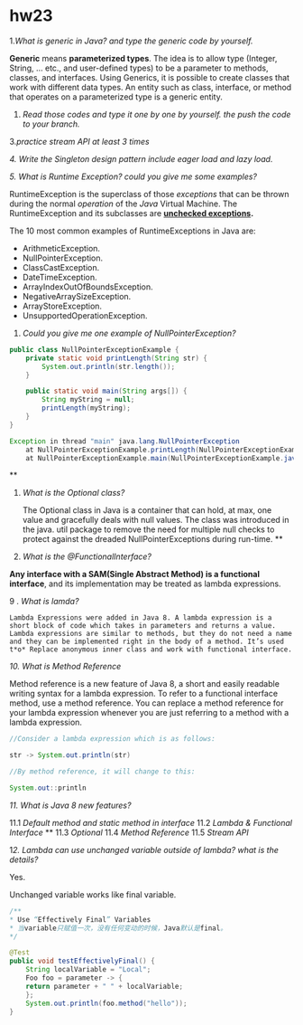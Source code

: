 # hw23

1.*What is generic in Java? and type the generic code by yourself.*

**Generic** means **parameterized types**. The idea is to allow type (Integer, String, … etc., and user-defined types) to be a parameter to methods, classes, and interfaces. Using Generics, it is possible to create classes that work with different data types. An entity such as class, interface, or method that operates on a parameterized type is a generic entity.

1. *Read those codes and type it one by one by yourself. the push the code to your*
*branch.*
 

3.*practice stream API at least 3 times*

*4. Write the Singleton design pattern include eager load and lazy load.*

*5. What is Runtime Exception? could you give me some examples?*

RuntimeException is the superclass of those *exceptions* that can be thrown during the normal *operation* of the *Java* Virtual Machine. The RuntimeException and its subclasses are **[unchecked exceptions](https://www.google.com/url?client=internal-element-cse&cx=009682134359037907028:tj6eafkv_be&q=https://www.geeksforgeeks.org/checked-vs-unchecked-exceptions-in-java/&sa=U&ved=2ahUKEwiRiMjznP_sAhV4_3MBHbDuCtYQFjAAegQIABAC&usg=AOvVaw3B1vvu7Ab_7OyiJDZG8g2j).**

The 10 most common examples of RuntimeExceptions in Java are:

- ArithmeticException.
- NullPointerException.
- ClassCastException.
- DateTimeException.
- ArrayIndexOutOfBoundsException.
- NegativeArraySizeException.
- ArrayStoreException.
- UnsupportedOperationException.

1. *Could you give me one example of NullPointerException?*

```java
public class NullPointerExceptionExample {
    private static void printLength(String str) {
        System.out.println(str.length());
    }

    public static void main(String args[]) {
        String myString = null;
        printLength(myString);
    }
}

Exception in thread "main" java.lang.NullPointerException
    at NullPointerExceptionExample.printLength(NullPointerExceptionExample.java:3)
    at NullPointerExceptionExample.main(NullPointerExceptionExample.java:8)
```

 **

1. *What is the Optional class?*

     The Optional class in Java is a container that can hold, at max, one value and gracefully deals with null values. The class was introduced in the java. util package to remove the need for multiple null checks to protect against the dreaded NullPointerExceptions during run-time.  **

1. *What is the @FunctionalInterface?*

**Any interface with a SAM(Single Abstract Method) is a functional interface**, and its implementation may be treated as lambda expressions.

9 . *What is lamda?*

    Lambda Expressions were added in Java 8. A lambda expression is a short block of code which takes in parameters and returns a value. Lambda expressions are similar to methods, but they do not need a name and they can be implemented right in the body of a method. It’s used t*o* Replace anonymous inner class and work with functional interface.

*10. What is Method Reference*

Method reference is a new feature of Java 8, a short and easily readable writing syntax for a lambda expression. To refer to a functional interface method, use a method reference. You can replace a method reference for your lambda expression whenever you are just referring to a method with a lambda expression.

```java
//Consider a lambda expression which is as follows:

str -> System.out.println(str)

//By method reference, it will change to this:

System.out::println
```

*11. What is Java 8 new features?*

11.1 *Default method and static method in interface*
11.2 *Lambda & Functional Interface*
 **
11.3 *Optional*
11.4 *Method Reference*
11.5 *Stream API*  
 

1*2. Lambda can use unchanged variable outside of lambda? what is the details?*

Yes. 

Unchanged variable works like final variable.

```java
/**
* Use “Effectively Final” Variables
* 当variable只赋值⼀次，没有任何变动的时候，Java默认是final。
*/

@Test
public void testEffectivelyFinal() {
	String localVariable = "Local";
	Foo foo = parameter -> {
	return parameter + " " + localVariable;
	};
	System.out.println(foo.method("hello"));
}
```